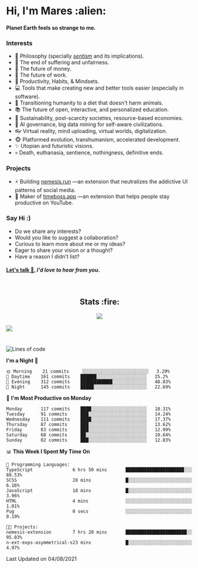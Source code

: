 <h1>Hi, I'm Mares :alien:</h1>

#### Planet Earth feels so strange to me.

### **Interests**

- 🌊 Philosophy (specially [_sentism_][sentismmedium] and its implications).
- 🎯 The end of suffering and unfairness.
- 💸 The future of money.
- 💼 The future of work.
- 🧠 Productivity, Habits, & Mindsets.
- 💻 Tools that make creating new and better tools easier (especially in software).
- 🥗 Transitioning humanity to a diet that doesn't harm animals.
- 📚 The future of open, interactive, and personalized education.
- 🌱 Sustainability, post-scarcity societies, resource-based economies.
- 🤖 AI governance, big data mining for self-aware civilizations.
- 👓 Virtual reality, mind uploading, virtual worlds, digitalization.
- 🐵 Platformed evolution, transhumanism, accelerated development.
- ✨ Utopian and futuristic visions.
- 💀 Death, euthanasia, sentience, nothingness, definitive ends.


### **Projects**

- ⚡ Building [nemesis.run](https://nemesis.run) —an extension that neutralizes the addictive UI patterns of social media.
- 💎 Maker of [timeboss.app](https://timeboss.app) —an extension that helps people stay productive on YouTube.


### **Say Hi :)**

- Do we share any interests?
- Would you like to suggest a collaboration?
- Curious to learn more about me or my ideas?
- Eager to share your vision or a thought?
- Have a reason I didn't list?

#### [Let's talk :wave:.](mailto:mareszhar@gmail.com) _I'd love to hear from you_.

[sentismmedium]: https://medium.com/@mareszhar/born-a-prisoner-a-reflection-about-life-its-struggles-and-a-plan-to-escape-d8566ce9b026

<br>

<h2 align="center">Stats :fire:</h2>

<div align="center">
  <img src="https://github-readme-streak-stats.herokuapp.com?user=mareszhar&theme=black-ice&hide_border=true&stroke=FFFFFF15&ring=DF8FFE&fire=DF8FFE&currStreakLabel=DF8FFE&background=1A232A&currStreakNum=86FFAB">
</div>

<!-- Add or remove this: &dates=B1AAB3FF at the end of the streak stats URL if they get bugged and aren't updating -->

<br>

<img src="https://activity-graph.herokuapp.com/graph?username=mareszhar&theme=nord&bg_color=00000000&color=979797&line=DF8FFE&point=00000000&area=true&hide_border=true">

<br>

<h1></h1>

<!--START_SECTION:waka-->
![Lines of code](https://img.shields.io/badge/From%20Hello%20World%20I%27ve%20Written-102662%20lines%20of%20code-blue)

**I'm a Night 🦉** 

```text
🌞 Morning    21 commits     ░░░░░░░░░░░░░░░░░░░░░░░░░   3.29% 
🌆 Daytime    161 commits    ██████░░░░░░░░░░░░░░░░░░░   25.2% 
🌃 Evening    312 commits    ████████████░░░░░░░░░░░░░   48.83% 
🌙 Night      145 commits    █████░░░░░░░░░░░░░░░░░░░░   22.69%

```
📅 **I'm Most Productive on Monday** 

```text
Monday       117 commits    ████░░░░░░░░░░░░░░░░░░░░░   18.31% 
Tuesday      91 commits     ███░░░░░░░░░░░░░░░░░░░░░░   14.24% 
Wednesday    111 commits    ████░░░░░░░░░░░░░░░░░░░░░   17.37% 
Thursday     87 commits     ███░░░░░░░░░░░░░░░░░░░░░░   13.62% 
Friday       83 commits     ███░░░░░░░░░░░░░░░░░░░░░░   12.99% 
Saturday     68 commits     ██░░░░░░░░░░░░░░░░░░░░░░░   10.64% 
Sunday       82 commits     ███░░░░░░░░░░░░░░░░░░░░░░   12.83%

```


📊 **This Week I Spent My Time On** 

```text
💬 Programming Languages: 
TypeScript               6 hrs 50 mins       ██████████████████████░░░   88.53% 
SCSS                     28 mins             █░░░░░░░░░░░░░░░░░░░░░░░░   6.16% 
JavaScript               18 mins             █░░░░░░░░░░░░░░░░░░░░░░░░   3.96% 
HTML                     4 mins              ░░░░░░░░░░░░░░░░░░░░░░░░░   1.01% 
Pug                      0 secs              ░░░░░░░░░░░░░░░░░░░░░░░░░   0.19%

🐱‍💻 Projects: 
nemesis-extension        7 hrs 20 mins       ███████████████████████░░   95.03% 
n-ext-exps-asymmetrical-s23 mins             █░░░░░░░░░░░░░░░░░░░░░░░░   4.97%

```


 Last Updated on 04/08/2021
<!--END_SECTION:waka-->

